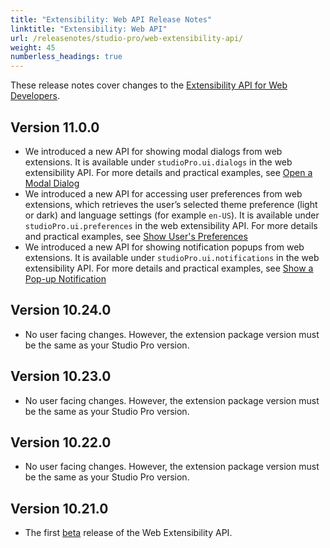```yaml
---
title: "Extensibility: Web API Release Notes"
linktitle: "Extensibility: Web API"
url: /releasenotes/studio-pro/web-extensibility-api/
weight: 45
numberless_headings: true
---
```


These release notes cover changes to the [Extensibility API for Web Developers](/apidocs-mxsdk/apidocs/extensibility-api/).

## Version 11.0.0

* We introduced a new API for showing modal dialogs from web extensions. It is available under `studioPro.ui.dialogs` in the web extensibility API. For more details and practical examples, see [Open a Modal Dialog](/apidocs-mxsdk/apidocs/web-extensibility-api-11/dialog-api/)
* We introduced a new API for accessing user preferences from web extensions, which retrieves the user’s selected theme preference (light or dark) and language settings (for example `en-US`). It is available under `studioPro.ui.preferences` in the web extensibility API. For more details and practical examples, see [Show User's Preferences](/apidocs-mxsdk/apidocs/web-extensibility-api-11/preference-api/)
* We introduced a new API for showing notification popups from web extensions. It is available under `studioPro.ui.notifications` in the web extensibility API. For more details and practical examples, see [Show a Pop-up Notification](/apidocs-mxsdk/apidocs/web-extensibility-api-11/notification-api/)

## Version 10.24.0

* No user facing changes. However, the extension package version must be the same as your Studio Pro version.

## Version 10.23.0

* No user facing changes. However, the extension package version must be the same as your Studio Pro version.

## Version 10.22.0

* No user facing changes. However, the extension package version must be the same as your Studio Pro version.

## Version 10.21.0

* The first [beta](/releasenotes/release-status/) release of the Web Extensibility API.

